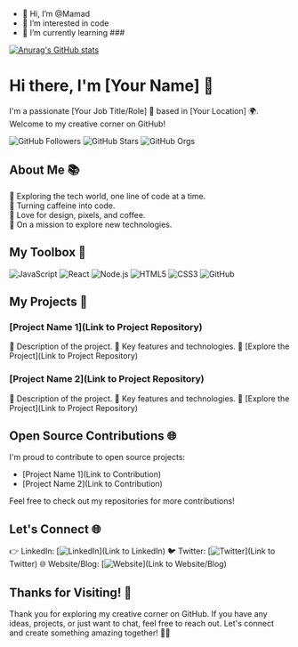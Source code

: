 - 👋 Hi, I’m @Mamad
- 👀 I’m interested in code
- 🌱 I’m currently learning ###


[![Anurag's GitHub stats](https://github-readme-stats.vercel.app/api?username=Mamadhub&show_icons=true&theme=dracula)](https://github.com/anuraghazra/github-readme-stats)<br/>


<!-- Title -->
# Hi there, I'm [Your Name] 👋

<!-- Introduction -->
I'm a passionate [Your Job Title/Role] 🚀 based in [Your Location] 🌍. Welcome to my creative corner on GitHub!

<!-- GitHub Stats -->
![GitHub Followers](https://img.shields.io/github/followers/YourUsername?label=Followers&style=social)
![GitHub Stars](https://img.shields.io/github/stars/YourUsername/YourRepository?style=social)
![GitHub Orgs](https://img.shields.io/github/followers/YourOrganization?label=Organization&style=social)

<!-- About Me -->
## About Me 📚

🌱 Exploring the tech world, one line of code at a time.  
🚀 Turning caffeine into code.  
🎨 Love for design, pixels, and coffee.  
🔭 On a mission to explore new technologies.  

<!-- My Toolbox -->
## My Toolbox 🧰

![JavaScript](https://img.shields.io/badge/-JavaScript-333333?style=flat&logo=javascript)
![React](https://img.shields.io/badge/-React-333333?style=flat&logo=react)
![Node.js](https://img.shields.io/badge/-Node.js-333333?style=flat&logo=node.js)
![HTML5](https://img.shields.io/badge/-HTML5-333333?style=flat&logo=html5)
![CSS3](https://img.shields.io/badge/-CSS3-333333?style=flat&logo=css3)
![GitHub](https://img.shields.io/badge/-GitHub-333333?style=flat&logo=github)

<!-- My Projects -->
## My Projects 🚀

### [Project Name 1](Link to Project Repository)

🚀 Description of the project.
🌟 Key features and technologies.
🔗 [Explore the Project](Link to Project Repository)

### [Project Name 2](Link to Project Repository)

🚀 Description of the project.
🌟 Key features and technologies.
🔗 [Explore the Project](Link to Project Repository)

<!-- Open Source Contributions -->
## Open Source Contributions 🌐

I'm proud to contribute to open source projects:

- [Project Name 1](Link to Contribution)
- [Project Name 2](Link to Contribution)

Feel free to check out my repositories for more contributions!

<!-- Let's Connect -->
## Let's Connect 🌐

👉 LinkedIn: [![LinkedIn](https://img.shields.io/badge/-LinkedIn-0077B5?style=flat&logo=linkedin&logoColor=white)](Link to LinkedIn)
🐦 Twitter: [![Twitter](https://img.shields.io/badge/-Twitter-1DA1F2?style=flat&logo=twitter&logoColor=white)](Link to Twitter)
🌐 Website/Blog: [![Website](https://img.shields.io/badge/-Website-333333?style=flat&logo=google-chrome)](Link to Website/Blog)

<!-- Footer -->
## Thanks for Visiting! 🙌

Thank you for exploring my creative corner on GitHub. If you have any ideas, projects, or just want to chat, feel free to reach out. Let's connect and create something amazing together! 🚀✨

